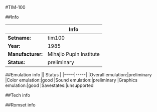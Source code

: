#TIM-100

##Info

||Info|
|-----|-----|
|**Setname:**|tim100
|**Year:**|1985
|**Manufacturer:**|Mihajlo Pupin Institute
|**Status:**|preliminary

##Emulation info
|| Status |
|-----|-----|
|Overall emulation:|preliminary
|Color emulation:|good
|Sound emulation:|preliminary
|Graphics emulation:|good
|Savestates:|unsupported

##Tech info

##Romset info

<!--- START OF EDITED COMMENT DO NOT TOUCH TEXT ABOVE-->
